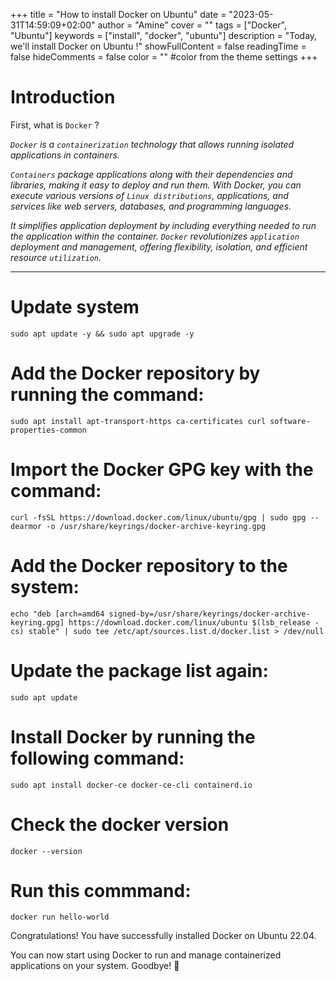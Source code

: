 +++
title = "How to install Docker on Ubuntu"
date = "2023-05-31T14:59:09+02:00"
author = "Amine"
cover = ""
tags = ["Docker", "Ubuntu"]
keywords = ["install", "docker", "ubuntu"]
description = "Today, we'll install Docker on Ubuntu !"
showFullContent = false
readingTime = false
hideComments = false
color = "" #color from the theme settings
+++

# Introduction 

First, what is `Docker` ?

*`Docker` is a `containerization` technology that allows running isolated applications in containers.*

*`Containers` package applications along with their dependencies and libraries, making it easy to deploy and run them. With Docker, you can execute various versions of `Linux distributions`, applications, and services like web servers, databases, and programming languages.*

*It simplifies application deployment by including everything needed to run the application within the container. `Docker` revolutionizes `application` deployment and management, offering flexibility, isolation, and efficient resource `utilization`.*

***

# Update system

```mermaid
sudo apt update -y && sudo apt upgrade -y
```

# Add the Docker repository by running the command:
```mermaid
sudo apt install apt-transport-https ca-certificates curl software-properties-common
```

# Import the Docker GPG key with the command:
```mermaid
curl -fsSL https://download.docker.com/linux/ubuntu/gpg | sudo gpg --dearmor -o /usr/share/keyrings/docker-archive-keyring.gpg
```
# Add the Docker repository to the system:
```mermaid
echo "deb [arch=amd64 signed-by=/usr/share/keyrings/docker-archive-keyring.gpg] https://download.docker.com/linux/ubuntu $(lsb_release -cs) stable" | sudo tee /etc/apt/sources.list.d/docker.list > /dev/null
```

# Update the package list again:
```mermaid
sudo apt update
```
# Install Docker by running the following command:
```mermaid
sudo apt install docker-ce docker-ce-cli containerd.io
```
# Check the docker version
```mermaid
docker --version
```

# Run this commmand: 
```mermaid
docker run hello-world
``` 
Congratulations! You have successfully installed Docker on Ubuntu 22.04. 

You can now start using Docker to run and manage containerized applications on your system. Goodbye! 👋
